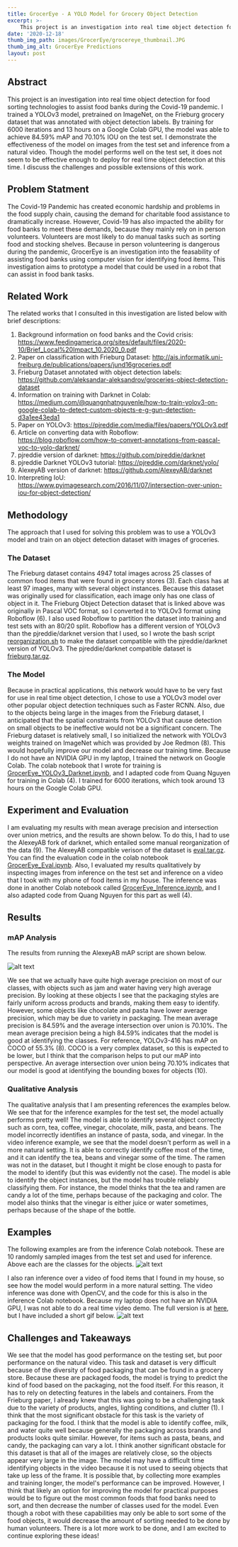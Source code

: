```yaml
---
title: GrocerEye - A YOLO Model for Grocery Object Detection
excerpt: >-
    This project is an investigation into real time object detection for food sorting technologies to assist food banks during the Covid-19 pandemic. I trained a YOLOv3 model, pretrained on ImageNet, on the Frieburg grocery dataset that was annotated with object detection labels. By training for 6000 iterations and 13 hours on a Google Colab GPU, the model was able to achieve 84.59% mAP and 70.10% IOU on the test set. I demonstrate the effectiveness of the model on images from the test set and inference from a natural video. Though the model performs well on the test set, it does not seem to be effective enough to deploy for real time object detection at this time. I discuss the challenges and possible extensions of this work.
date: '2020-12-18'
thumb_img_path: images/GrocerEye/grocereye_thumbnail.JPG
thumb_img_alt: GrocerEye Predictions
layout: post
---
```


## Abstract
This project is an investigation into real time object detection for food sorting technologies to assist food banks during the Covid-19 pandemic. I trained a YOLOv3 model, pretrained on ImageNet, on the Frieburg grocery dataset that was annotated with object detection labels. By training for 6000 iterations and 13 hours on a Google Colab GPU, the model was able to achieve 84.59% mAP and 70.10% IOU on the test set. I demonstrate the effectiveness of the model on images from the test set and inference from a natural video. Though the model performs well on the test set, it does not seem to be effective enough to deploy for real time object detection at this time. I discuss the challenges and possible extensions of this work. 

## Problem Statment
The Covid-19 Pandemic has created economic hardship and problems in the food supply chain, causing the demand for charitable food assistance to dramatically increase. However, Covid-19 has also impacted the ability for food banks to meet these demands, because they mainly rely on in person volunteers. Volunteers are most likely to do manual tasks such as sorting food and stocking shelves. Because in person volunteering is dangerous during the pandemic, GrocerEye is an investigation into the feasability of assisting food banks using computer vision for identifying food items. This investigation aims to prototype a model that could be used in a robot that can assist in food bank tasks.

## Related Work
The related works that I consulted in this investigation are listed below with brief descriptions:
1. Background information on food banks and the Covid crisis: https://www.feedingamerica.org/sites/default/files/2020-10/Brief_Local%20Impact_10.2020_0.pdf
2. Paper on classification with Frieburg Dataset: http://ais.informatik.uni-freiburg.de/publications/papers/jund16groceries.pdf
3. Frieburg Dataset annotated with object detection labels: https://github.com/aleksandar-aleksandrov/groceries-object-detection-dataset
4. Information on training with Darknet in Colab: https://medium.com/@quangnhatnguyenle/how-to-train-yolov3-on-google-colab-to-detect-custom-objects-e-g-gun-detection-d3a1ee43eda1
5. Paper on YOLOv3: https://pjreddie.com/media/files/papers/YOLOv3.pdf
6. Article on converting data with Roboflow: https://blog.roboflow.com/how-to-convert-annotations-from-pascal-voc-to-yolo-darknet/
7. pjreddie version of darknet: https://github.com/pjreddie/darknet
8. pjreddie Darknet YOLOv3 tutorial: https://pjreddie.com/darknet/yolo/ 
9. AlexeyAB version of darknet: https://github.com/AlexeyAB/darknet
10. Interpreting IoU: https://www.pyimagesearch.com/2016/11/07/intersection-over-union-iou-for-object-detection/


## Methodology
The approach that I used for solving this problem was to use a YOLOv3 model and train on an object detection dataset with images of groceries. 

### The Dataset
The Frieburg dataset contains 4947 total images across 25 classes of common food items that were found in grocery stores (3). Each class has at least 97 images, many with several object instances. Because this dataset was originally used for classification, each image only has one class of object in it. The Frieburg Object Detection dataset that is linked above was originally in Pascal VOC format, so I converted it to YOLOv3 format using Roboflow (6). I also used Roboflow to partition the dataset into training and test sets with an 80/20 split. Roboflow has a different version of YOLOv3 than the pjreddie/darknet version that I used, so I wrote the bash script [reorganization.sh](https://github.com/bhimar/GrocerEye/blob/main/frieburg/reorganize.sh) to make the dataset compatible with the pjreddie/darknet version of YOLOv3. The pjreddie/darknet compatible dataset is [frieburg.tar.gz](https://github.com/bhimar/GrocerEye/blob/main/frieburg.tar.gz).

### The Model
Because in practical applications, this network would have to be very fast for use in real time object detection, I chose to use a YOLOv3 model over other popular object detection techniques such as Faster RCNN. Also, due to the objects being large in the images from the Frieburg dataset, I anticipated that the spatial constraints from YOLOv3 that cause detection on small objects to be ineffective would not be a significant concern. The Frieburg dataset is relatively small, I so initialized the network with YOLOv3 weights trained on ImageNet which was provided by Joe Redmon (8). This would hopefully improve our model and decrease our training time. Because I do not have an NVIDIA GPU in my laptop, I trained the network on Google Colab. The colab notebook that I wrote for training is [GrocerEye_YOLOv3_Darknet.ipynb](https://github.com/bhimar/GrocerEye/blob/main/GrocerEye_YOLOv3_Darknet.ipynb), and I adapted code from Quang Nguyen for training in Colab (4). I trained for 6000 iterations, which took around 13 hours on the Google Colab GPU.

## Experiment and Evaluation
I am evaluating my results with mean average precision and intersection over union metrics, and the results are shown below. To do this, I had to use the AlexeyAB fork of darknet, which entailed some manual reorganization of the data (9). The AlexeyAB compatible verison of the dataset is [eval.tar.gz](https://github.com/bhimar/GrocerEye/blob/main/eval.tar.gz). You can find the evaluation code in the colab notebook [GrocerEye_Eval.ipynb](https://github.com/bhimar/GrocerEye/blob/main/GrocerEye_Eval.ipynb). Also, I evaluated my results qualitatively by inspecting images from inference on the test set and inference on a video that I took with my phone of food items in my house. The inference was done in another Colab notebook called [GrocerEye_Inference.ipynb](https://github.com/bhimar/GrocerEye/blob/main/GrocerEye_Inference.ipynb), and I also adapted code from Quang Nguyen for this part as well (4).

## Results
### mAP Analysis
The results from running the AlexeyAB mAP script are shown below.

![alt text]({{site.baseurl}}/images/GrocerEye/mAP.jpg)

We see that we actually have quite high average precision on most of our classes, with objects such as jam and water having very high average precision. By looking at these objects I see that the packaging styles are fairly uniform across products and brands, making them easy to identify. However, some objects like chocolate and pasta have lower average precision, which may be due to variety in packaging. The mean average precision is 84.59% and the average intersection over union is 70.10%. The mean average precision being a high 84.59% indicates that the model is good at identifying the classes. For reference, YOLOv3-416 has mAP on COCO of 55.3% (8). COCO is a very complex dataset, so this is expected to be lower, but I think that the comparison helps to put our mAP into perspective. An average intersection over union being 70.10% indicates that our model is good at identifying the bounding boxes for objects (10). 

### Qualitative Analysis
The qualitative analysis that I am presenting references the examples below. We see that for the inference examples for the test set, the model actually performs pretty well! The model is able to identify several object correctly such as corn, tea, coffee, vinegar, chocolate, milk, pasta, and beans. The model incorrectly identifies an instance of pasta, soda, and vinegar. In the video inference example, we see that the model doesn't perform as well in a more natural setting. It is able to correctly identify coffee most of the time, and it can identify the tea, beans and vinegar some of the time. The ramen was not in the dataset, but I thought it might be close enough to pasta for the model to identify (but this was evidently not the case). The model is able to identify the object instances, but the model has trouble reliably classifying them. For instance, the model thinks that the tea and ramen are candy a lot of the time, perhaps because of the packaging and color. The model also thinks that the vinegar is either juice or water sometimes, perhaps because of the shape of the bottle.

## Examples
The following examples are from the inference Colab notebook. These are 10 randomly sampled images from the test set and used for inference. Above each are the classes for the objects.
![alt text]({{site.baseurl}}/images/GrocerEye/predictions.png)

I also ran inference over a video of food items that I found in my house, so see how the model would perform in a more natural setting. The video inference was done with OpenCV, and the code for this is also in the inference Colab notebook. Because my laptop does not have an NVIDIA GPU, I was not able to do a real time video demo. The full version is at [here](https://youtu.be/UgWAbjeQLRE), but I have included a short gif below.
![alt text]({{site.baseurl}}/images/GrocerEye/demo.gif)

## Challenges and Takeaways
We see that the model has good performance on the testing set, but poor performance on the natural video. This task and dataset is very difficult because of the diversity of food packaging that can be found in a grocery store. Because these are packaged foods, the model is trying to predict the kind of food based on the packaging, not the food itself. For this reason, it has to rely on detecting features in the labels and containers. From the Frieburg paper, I already knew that this was going to be a challenging task due to the variety of products, angles, lighting conditions, and clutter (1). I think that the most significant obstacle for this task is the variety of packaging for the food. I think that the model is able to identify coffee, milk, and water quite well because generally the packaging across brands and products looks quite similar. However, for items such as pasta, beans, and candy, the packaging can vary a lot. I think another significant obstacle for this dataset is that all of the images are relatively close, so the objects appear very large in the image. The model may have a difficult time identifying objects in the video because it is not used to seeing objects that take up less of the frame. It is possible that, by collecting more examples and training longer, the model's performance can be improved. However, I think that likely an option for improving the model for practical purposes would be to figure out the most common foods that food banks need to sort, and then decrease the number of classes used for the model. Even though a robot with these capabilities may only be able to sort some of the food objects, it would decrease the amount of sorting needed to be done by human volunteers. There is a lot more work to be done, and I am excited to continue exploring these ideas!
